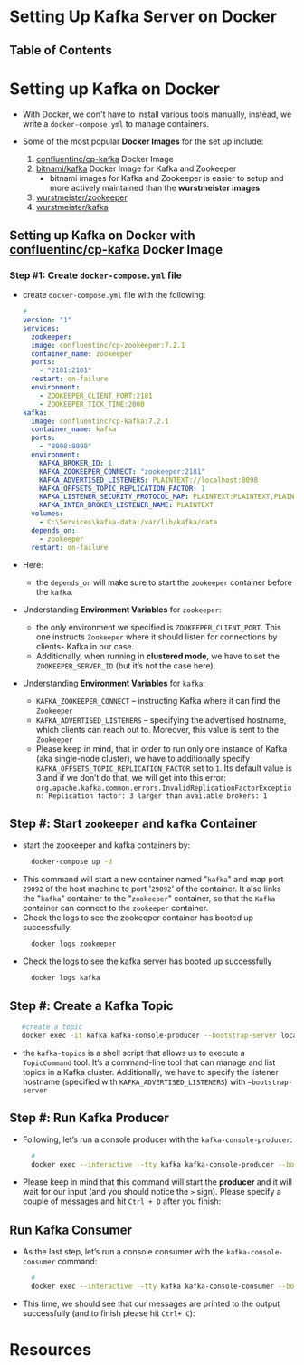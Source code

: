 # Setting Up Kafka Server on Docker

## Table of Contents

# Setting up Kafka on Docker

- With Docker, we don't have to install various tools manually, instead, we write a `docker-compose.yml` to manage containers.
- Some of the most popular **Docker Images** for the set up include:

  1. [confluentinc/cp-kafka](https://hub.docker.com/r/confluentinc/cp-kafka) Docker Image
  2. [bitnami/kafka](https://hub.docker.com/r/bitnami/kafka) Docker Image for Kafka and Zookeeper
     - bitnami images for Kafka and Zookeeper is easier to setup and more actively maintained than the **wurstmeister images**
  3. [wurstmeister/zookeeper](https://hub.docker.com/r/wurstmeister/zookeeper/)
  4. [wurstmeister/kafka](https://hub.docker.com/r/wurstmeister/kafka/)

## Setting up Kafka on Docker with [confluentinc/cp-kafka](https://hub.docker.com/r/confluentinc/cp-kafka) Docker Image

### Step #1: Create `docker-compose.yml` file

- create `docker-compose.yml` file with the following:

  ```yml
  #
  version: "1"
  services:
    zookeeper:
    image: confluentinc/cp-zookeeper:7.2.1
    container_name: zookeeper
    ports:
      - "2181:2181"
    restart: on-failure
    environment:
      - ZOOKEEPER_CLIENT_PORT:2181
      - ZOOKEEPER_TICK_TIME:2000
  kafka:
    image: confluentinc/cp-kafka:7.2.1
    container_name: kafka
    ports:
      - "8098:8098"
    environment:
      KAFKA_BROKER_ID: 1
      KAFKA_ZOOKEEPER_CONNECT: "zookeeper:2181"
      KAFKA_ADVERTISED_LISTENERS: PLAINTEXT://localhost:8098
      KAFKA_OFFSETS_TOPIC_REPLICATION_FACTOR: 1
      KAFKA_LISTENER_SECURITY_PROTOCOL_MAP: PLAINTEXT:PLAINTEXT,PLAINTEXT_HOST:PLAINTEXT
      KAFKA_INTER_BROKER_LISTENER_NAME: PLAINTEXT
    volumes:
      - C:\Services\kafka-data:/var/lib/kafka/data
    depends_on:
      - zookeeper
    restart: on-failure
  ```

- Here:
  - the `depends_on` will make sure to start the `zookeeper` container before the `kafka`.
- Understanding **Environment Variables** for `zookeeper`:
  - the only environment we specified is `ZOOKEEPER_CLIENT_PORT`. This one instructs `Zookeeper` where it should listen for connections by clients- Kafka in our case.
  - Additionally, when running in **clustered mode**, we have to set the `ZOOKEEPER_SERVER_ID` (but it’s not the case here).
- Understanding **Environment Variables** for `kafka`:
  - `KAFKA_ZOOKEEPER_CONNECT` – instructing Kafka where it can find the `Zookeeper`
  - `KAFKA_ADVERTISED_LISTENERS` – specifying the advertised hostname, which clients can reach out to. Moreover, this value is sent to the `Zookeeper`
  - Please keep in mind, that in order to run only one instance of Kafka (aka single-node cluster), we have to additionally specify `KAFKA_OFFSETS_TOPIC_REPLICATION_FACTOR` set to `1`. Its default value is 3 and if we don’t do that, we will get into this error: `org.apache.kafka.common.errors.InvalidReplicationFactorException: Replication factor: 3 larger than available brokers: 1`

## Step #: Start `zookeeper` and `kafka` Container

- start the zookeeper and kafka containers by:
  ```sh
    docker-compose up -d
  ```
- This command will start a new container named "`kafka`" and map port `29092` of the host machine to port '`29092`' of the container. It also links the "`kafka`" container to the "`zookeeper`" container, so that the `Kafka` container can connect to the `zookeeper` container.
- Check the logs to see the zookeeper container has booted up successfully:
  ```sh
    docker logs zookeeper
  ```
- Check the logs to see the kafka server has booted up successfully
  ```sh
    docker logs kafka
  ```

## Step #: Create a Kafka Topic

```sh
   #create a topic
   docker exec -it kafka kafka-console-producer --bootstrap-server localhost:8098 --topic test-kafka-topic
```

- the `kafka-topics` is a shell script that allows us to execute a `TopicCommand` tool. It’s a command-line tool that can manage and list topics in a Kafka cluster. Additionally, we have to specify the listener hostname (specified with `KAFKA_ADVERTISED_LISTENERS`) with `–bootstrap-server`

## Step #: Run Kafka Producer

- Following, let’s run a console producer with the `kafka-console-producer`:
  ```sh
    #
    docker exec --interactive --tty kafka kafka-console-producer --bootstrap-server localhost:8098 --topic test-kafka-topic
  ```
- Please keep in mind that this command will start the **producer** and it will wait for our input (and you should notice the `>` sign). Please specify a couple of messages and hit `Ctrl + D` after you finish:

## Run Kafka Consumer

- As the last step, let’s run a console consumer with the `kafka-console-consumer` command:
  ```sh
    #
    docker exec --interactive --tty kafka kafka-console-consumer --bootstrap-server localhost:8098 --topic first-test-kafka-topic --from-beginning
  ```
- This time, we should see that our messages are printed to the output successfully (and to finish please hit `Ctrl+ C`):

# Resources
